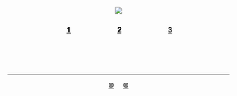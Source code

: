 <div align="center">

![](https://64.media.tumblr.com/b03db208c302b7ddb8ffc8c4d99f45f6/ba381119666eafdf-51/s1280x1920/d6b32325e57982ae242aa92ae41b67763cd94af2.pnj)


### ㅤㅤ ㅤ [𝟏](https://rentry.co/HalovianSingerose)ㅤㅤ ㅤ ㅤ ㅤㅤ [𝟐](https://haloviansinger.atabook.org/)ㅤㅤ ㅤ ㅤ ㅤㅤ [𝟑](https://my.cbox.ws/HalovianSinger)ㅤㅤ ㅤ 
ㅤ ㅤㅤ ㅤ ㅤㅤ ㅤ ㅤㅤ ㅤ ㅤㅤ ㅤ ㅤㅤ ㅤ ㅤㅤ ㅤ ㅤㅤ ㅤ ㅤㅤ ㅤ ㅤㅤ ㅤ ㅤㅤ ㅤ ㅤㅤ ㅤ ㅤㅤ ㅤ ㅤㅤ ㅤ ㅤㅤ ㅤ ㅤㅤ ㅤ ㅤㅤ ㅤ ㅤㅤ ㅤ ㅤㅤ ㅤ ㅤㅤ ㅤ ㅤㅤ ㅤ ㅤㅤ ㅤ ㅤㅤ ㅤ ㅤㅤ ㅤ ㅤㅤ ㅤ ㅤㅤ ㅤ ㅤㅤ ㅤ ㅤㅤ ㅤ ㅤㅤ ㅤ ㅤㅤ

---

[©](https://www.tumblr.com/rookmeo) ㅤ [©](https://github.com/FurinaTheFountain)


